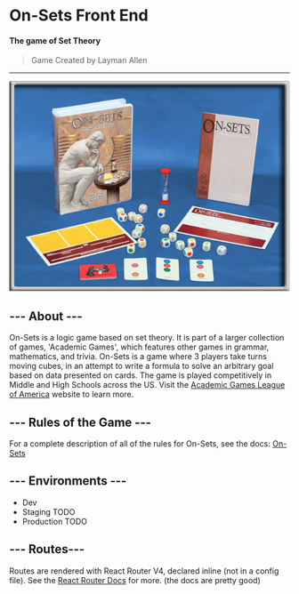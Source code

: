 # On-Sets Front End

#### The game of Set Theory

> Game Created by Layman Allen

---

![on-sets-irl](./on-sets-irl.jpg)

## --- About ---

On-Sets is a logic game based on set theory. It is part of a larger collection of games, 'Academic Games',
which features other games in grammar, mathematics, and trivia. On-Sets is a game where 3 players take turns moving cubes,
in an attempt to write a formula to solve an arbitrary goal based on data presented on cards. The game is played competitively in
Middle and High Schools across the US. Visit the [Academic Games League of America](http://agloa.org/on-sets/)
website to learn more.

## --- Rules of the Game ---

For a complete description of all of the rules for On-Sets, see the docs: [On-Sets](./documents/on-sets/onsets_rules.pdf)

## --- Environments ---

* Dev
* Staging TODO
* Production TODO

## --- Routes---

Routes are rendered with React Router V4, declared inline (not in a config file).
See the [React Router Docs](https://reacttraining.com/react-router/web/guides/philosophy) for more.
(the docs are pretty good)
